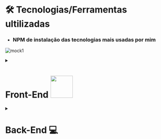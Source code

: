 


# 🛠️ Tecnologias/Ferramentas ultilizadas
* ### NPM  de instalação das tecnologias mais usadas por mim 

![mock1](https://user-images.githubusercontent.com/71772559/113493479-eceeda80-94b5-11eb-94ea-59e50e56a31f.png)


<details>
 <summary><h1>Front-End <img src="https://github.com/rafaballerini/ReactHooks/blob/master/public/React.svg.png?raw=true" width="70px"></h2></summary>

* ## Instalação React / Next.JS / Styled-Components
```
npm create next-app --nomeProjeto with-styled-components with-styled-components-app --typescript
```
```
npm i next@13 
```
```
npm i   next react react-dom    
```

* ## TypeScript  
```
npm i  typescript -D 
```
```
npm i  typescript @types/react @types/node -D 

```

* ## Style-components
```
npm i styled-components --save
```
```
npm i  -D babel-plugin-styled-components
```

 Para utilizaçâo do Styled Components com Next é necessário a criação do arquivo `babel.config.js` na raiz do projeto com as configurações a seguir:  


```.json
  {
  "presets": [
    "next/babel"
  ],
  "plugins": [
    [
      "styled-components",
      {
        "ssr": true,
        "displayName": true,
        "preprocess": false
      }
    ]
  ]
}
```

* ## React icons
[Buscar Icones](https://react-icons.github.io/react-icons/)
```
  npm i  react-icons --save 
```
* ## React Reveall
```
npm i  react-awesome-reveal @emotion/react --save
```
* ## React Tilt [site](https://mkosir.github.io/react-parallax-tilt/?path=/story/react-parallax-tilt--default)
```
npm i  react-parallax-tilt
```
* ## Animate.css
```
npm i  animate.css --save 
```
* ## Spline 3D
```
npm i  @splinetool/react-spline @splinetool/runtime
```

</details>
 
 
<details>
 <summary><h1>Back-End 💻</h2></summary>
 
  
<details>
 <summary><h2>ambiente Node.js</h2></summary>

```
 npm init -y   
```

* ## TSX 
```
 npm i tsx -D   
```

* ## TypeScript 
```
npm add typescript @types/express @types/node -D 
```
 * ### Configuração do TypeScript
```
npm tsc --init 
```
```
npm tsc
```

 * ## compilar  TypeScript
```
npm add ts-node-dev -D
```

## compilar TypeScript (Build)
* ###  tsup
```
npm i tsup -D
```
 
 * ## ESlint
```
 npm i eslint -D   
```
```
 npm init @eslint/config   
```



 
  ```.json
 {
   "scripts": {
     "start": "tsx src/server.ts",
     "dev": "tsx watch src/server.ts",
     "build": "tsup src",
     "test": "viteste"
   }
 }
 ```
 
</details>

<details>
 <summary><h2>Framework</h2></summary>
 
  * ###  Express
  
    ```
     npm i express   
    ```
    ```
     npm i  @types/express -D 
    ```
  
  * ###  Fastify
  
    ```
     npm i express   
    ```
    ```
     npm i  #fastify/cors
    ```
  
  * ###  Nest.JS
  
   ```
    npm i express   
   ```
   ```
     npm i  @types/express -D 
   ```
 
</details>
 
<details>
 <summary><h2>Testes</h2></summary>

 * ###  Viteste
 
 ```
  npm i viteste -D
 ```
 
</details>

<details>
 <summary><h2>ORM</h2></summary>
* ### Type ORM

#### -> Com PostgreSQL 
```
 yarn  typeorm reflect-metadata pg
```

#### Criando Migrations
```
 yarn add typeorm migration:create -n CreateCategories
```

* ### Prisma
```
 npm i -D prisma
```
```
 npm i @prisma/client
```
#### Iniciando Database
```
 npx prisma init --datasource-provider sqlite
```
 #### Criando Migrations
 ```
 npx prisma migrate dev
```
  #### Prisma Studio
```
 npx prisma studio
```
   #### Gerador de diagrama de relacionamento com entidades Prisma
```
 npm i -D prisma-erd-generator @mermaid-js/mermaid-cli
```
Cole esse código no arquivo  `schema.prisma` :

 ```.js
  generator erd {
     provider = "prisma-erd-generator"
  }
 ```
 ```
 npx prisma generate
```
* ## Ejs
```
 express nomeProjeto --ejs   
```

* ## Sequelize
```
 yarn add sequelize
```
```
yarn add sequelize-cli -D
```
### Models co sequelize

```
yarn sequelize init:models
```

<details/>

<details>
 <summary><h2>Database</h2></summary>

* ## MySQL 
```
yarn add install mysql2
```
<details/>
 
<details>
<summary><h2>Database</h2></summary>

* ## axios
```
 yarn add --save axios   
```
<details/>
 
<details>
<summary><h2>Database</h2></summary>

* ## GraphQL
```
 yarn add type-graphql graphql apollo-server class-validator reflect-metadata
 
```
```
 yarn add type-g
 
```
<details/>

# CMS
* ## Prismic
```
 yarn add @prismicio/react @prismicio/client
``
 
</details> 





# Ferramentas Extras

* [CSS Buttons](https://uiverse.io)
* [Neumorphism](https://neumorphism.io/#e0e0e0)
* [Efeito Vidro](https://css.glass/)
* [Box-Shadow CSS Generator](https://html-css-js.com/css/generator/box-shadow/)
* [FANCY-BORDER-RADIUS](https://9elements.github.io/fancy-border-radius/)

